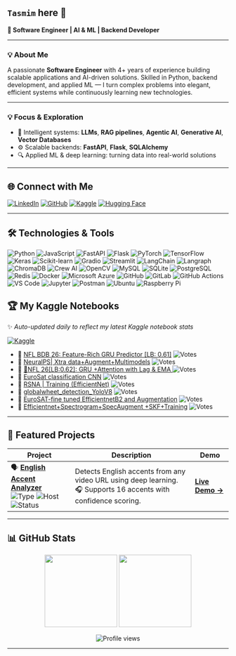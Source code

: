 ## `Tasmim` here 👋  
**🚀 Software Engineer | AI & ML | Backend Developer**

---

### 💡 About Me  
A passionate **Software Engineer** with 4+ years of experience building scalable applications and AI-driven solutions. Skilled in Python, backend development, and applied ML — I turn complex problems into elegant, efficient systems while continuously learning new technologies.

---

### 💡 Focus & Exploration
- 🧠 Intelligent systems: **LLMs**, **RAG pipelines**, **Agentic AI**, **Generative AI**, **Vector Databases**  
- ⚙️ Scalable backends: **FastAPI**, **Flask**, **SQLAlchemy**  
- 🔍 Applied ML & deep learning: turning data into real-world solutions

---

## 🌐 Connect with Me
[![LinkedIn](https://img.shields.io/badge/LinkedIn-Profile-blue?style=plastic&logo=linkedin&logoColor=white)](https://www.linkedin.com/in/sayed-mohammed-tasmimul-huda/)
[![GitHub](https://img.shields.io/badge/GitHub-Profile-181717?style=plastic&logo=github&logoColor=white)](https://github.com/tasmimul-huda)
[![Kaggle](https://img.shields.io/badge/Kaggle-Profile-20BEFF?style=plastic&logo=kaggle&logoColor=white)](https://www.kaggle.com/tasmim)
[![Hugging Face](https://img.shields.io/badge/Hugging%20Face-Profile-FF6C37?style=plastic&logo=huggingface&logoColor=white)](https://huggingface.co/tasmimulhuda)

---

## 🛠 Technologies & Tools

![Python](https://img.shields.io/badge/Python-3776AB?style=plastic&logo=python&logoColor=white)
![JavaScript](https://img.shields.io/badge/JavaScript-F7DF1E?style=plastic&logo=javascript&logoColor=black)
![FastAPI](https://img.shields.io/badge/FastAPI-009688?style=plastic&logo=fastapi&logoColor=white)
![Flask](https://img.shields.io/badge/Flask-000000?style=plastic&logo=flask&logoColor=white)
![PyTorch](https://img.shields.io/badge/PyTorch-EE4C2C?style=plastic&logo=pytorch&logoColor=white)
![TensorFlow](https://img.shields.io/badge/TensorFlow-FF6F00?style=plastic&logo=tensorflow&logoColor=white)
![Keras](https://img.shields.io/badge/Keras-D00000?style=plastic&logo=keras&logoColor=white)
![Scikit-learn](https://img.shields.io/badge/Scikit--learn-F7931E?style=plastic&logo=scikit-learn&logoColor=white)
![Gradio](https://img.shields.io/badge/Gradio-F97316?style=plastic&logo=gradio&logoColor=white)
![Streamlit](https://img.shields.io/badge/Streamlit-FF4B4B?style=plastic&logo=streamlit&logoColor=white)
![LangChain](https://img.shields.io/badge/LangChain-000000?style=plastic&logo=LangChain&logoColor=white)
![Langraph](https://img.shields.io/badge/Langraph-1C3C3C?style=plastic&logo=langgraph&logoColor=white) 
![ChromaDB](https://img.shields.io/badge/ChromaDB-FF5733?style=plastic&logoColor=white)
![Crew AI](https://img.shields.io/badge/CrewAI-FF5A50?style=plastic&logo=crewai&logoColor=white)
![OpenCV](https://img.shields.io/badge/OpenCV-5C3EE8?style=plastic&logo=opencv&logoColor=white)
![MySQL](https://img.shields.io/badge/MySQL-4479A1?style=plastic&logo=mysql&logoColor=white)
![SQLite](https://img.shields.io/badge/SQLite-003B57?style=plastic&logo=sqlite&logoColor=white)
![PostgreSQL](https://img.shields.io/badge/PostgreSQL-336791?style=plastic&logo=postgresql&logoColor=white)
![Redis](https://img.shields.io/badge/Redis-DC382D?style=plastic&logo=redis&logoColor=white)
![Docker](https://img.shields.io/badge/Docker-2496ED?style=plastic&logo=docker&logoColor=white)
![Microsoft Azure](https://img.shields.io/badge/Microsoft%20Azure-0089D6?style=plastic&logo=microsoft-azure&logoColor=white)
![GitHub](https://img.shields.io/badge/GitHub-181717?style=plastic&logo=github&logoColor=white)
![GitLab](https://img.shields.io/badge/GitLab-FCA121?style=plastic&logo=gitlab&logoColor=white)
![GitHub Actions](https://img.shields.io/badge/GitHub%20Actions-2088FF?style=plastic&logo=githubactions&logoColor=white)
![VS Code](https://img.shields.io/badge/VS%20Code-0089D6?style=plastic&logo=vscode&logoColor=white)
![Jupyter](https://img.shields.io/badge/Jupyter-F37626?style=plastic&logo=jupyter&logoColor=white)
![Postman](https://img.shields.io/badge/Postman-FF6C37?style=plastic&logo=postman&logoColor=white)
![Ubuntu](https://img.shields.io/badge/Ubuntu-E95420?style=plastic&logo=ubuntu&logoColor=white)
![Raspberry Pi](https://img.shields.io/badge/RaspberryPi-A22846?style=plastic&logo=raspberry-pi&logoColor=white)

<!--
<details>
<summary>🧰 Click to view my full Tech Stack</summary>
  
### 💻 Languages
![Python](https://img.shields.io/badge/Python-3776AB?style=plastic&logo=python&logoColor=white)
![JavaScript](https://img.shields.io/badge/JavaScript-F7DF1E?style=plastic&logo=javascript&logoColor=black)

### ⚡ Frameworks & Libraries
![FastAPI](https://img.shields.io/badge/FastAPI-009688?style=plastic&logo=fastapi&logoColor=white)
![Flask](https://img.shields.io/badge/Flask-000000?style=plastic&logo=flask&logoColor=white)
![PyTorch](https://img.shields.io/badge/PyTorch-EE4C2C?style=plastic&logo=pytorch&logoColor=white)
![TensorFlow](https://img.shields.io/badge/TensorFlow-FF6F00?style=plastic&logo=tensorflow&logoColor=white)
![Scikit-learn](https://img.shields.io/badge/Scikit--learn-F7931E?style=plastic&logo=scikit-learn&logoColor=white)
![LangChain](https://img.shields.io/badge/LangChain-000000?style=plastic&logo=LangChain&logoColor=white)
![Langraph](https://img.shields.io/badge/Langraph-4B4B4B?style=plastic&logo=github&logoColor=white)
![Crew AI](https://img.shields.io/badge/CrewAI-4B4B4B?style=plastic&logo=github&logoColor=white)
![OpenCV](https://img.shields.io/badge/OpenCV-5C3EE8?style=plastic&logo=opencv&logoColor=white)


### 🗄 Databases
![MySQL](https://img.shields.io/badge/MySQL-4479A1?style=plastic&logo=mysql&logoColor=white)
![PostgreSQL](https://img.shields.io/badge/PostgreSQL-336791?style=plastic&logo=postgresql&logoColor=white)
![Redis](https://img.shields.io/badge/Redis-DC382D?style=plastic&logo=redis&logoColor=white)

### ☁️ Cloud & DevOps
![Docker](https://img.shields.io/badge/Docker-2496ED?style=plastic&logo=docker&logoColor=white)
![Microsoft Azure](https://img.shields.io/badge/Azure-0089D6?style=plastic&logo=microsoft-azure&logoColor=white)
![GitHub](https://img.shields.io/badge/GitHub-181717?style=plastic&logo=github&logoColor=white)
![GitLab](https://img.shields.io/badge/GitLab-FCA121?style=plastic&logo=gitlab&logoColor=white)

### 🔧 Tools & Platforms
![VS Code](https://img.shields.io/badge/VSCode-007ACC?style=plastic&logo=visual-studio-code&logoColor=white)
![Postman](https://img.shields.io/badge/Postman-FF6C37?style=plastic&logo=postman&logoColor=white)
![Ubuntu](https://img.shields.io/badge/Ubuntu-E95420?style=plastic&logo=ubuntu&logoColor=white)
![Raspberry Pi](https://img.shields.io/badge/RaspberryPi-A22846?style=plastic&logo=raspberry-pi&logoColor=white)
</details>
-->

## 🏆 My Kaggle Notebooks  
✨ *Auto-updated daily to reflect my latest Kaggle notebook stats*  
<!-- KAGGLE_SECTION_START -->
[![Kaggle](https://img.shields.io/badge/Kaggle-tasmim-20BEFF?style=flat&logo=kaggle&logoColor=white)](https://www.kaggle.com/tasmim)

- 📘 [ NFL BDB 26: Feature-Rich GRU Predictor [LB: 0.61]](https://www.kaggle.com/tasmim/nfl-bdb-26-feature-rich-gru-predictor-lb-0-61) ![Votes](https://img.shields.io/badge/Votes-127-blue?style=flat&logo=kaggle&logoColor=white)
- 📘 [NeuralPS| Xtra data+Augment+Multimodels](https://www.kaggle.com/tasmim/neuralps-xtra-data-augment-multimodels) ![Votes](https://img.shields.io/badge/Votes-93-blue?style=flat&logo=kaggle&logoColor=white)
- 📘 [🏈NFL 26[LB:0.62]: GRU +Attention with Lag & EMA ](https://www.kaggle.com/tasmim/nfl-26-lb-0-62-gru-attention-with-lag-ema) ![Votes](https://img.shields.io/badge/Votes-58-blue?style=flat&logo=kaggle&logoColor=white)
- 📘 [EuroSat classification CNN](https://www.kaggle.com/tasmim/eurosat-classification-cnn) ![Votes](https://img.shields.io/badge/Votes-55-blue?style=flat&logo=kaggle&logoColor=white)
- 📘 [RSNA | Training (EfficientNet)](https://www.kaggle.com/tasmim/rsna-training-efficientnet) ![Votes](https://img.shields.io/badge/Votes-46-blue?style=flat&logo=kaggle&logoColor=white)
- 📘 [globalwheet_detection_YoloV8](https://www.kaggle.com/tasmim/globalwheet-detection-yolov8) ![Votes](https://img.shields.io/badge/Votes-14-blue?style=flat&logo=kaggle&logoColor=white)
- 📘 [EuroSAT-fine tuned EfficientnetB2 and Augmentation](https://www.kaggle.com/tasmim/eurosat-fine-tuned-efficientnetb2-and-augmentation) ![Votes](https://img.shields.io/badge/Votes-14-blue?style=flat&logo=kaggle&logoColor=white)
- 📘 [Efficientnet+Spectrogram+SpecAugment +SKF+Training](https://www.kaggle.com/tasmim/efficientnet-spectrogram-specaugment-skf-training) ![Votes](https://img.shields.io/badge/Votes-12-blue?style=flat&logo=kaggle&logoColor=white)
<!-- KAGGLE_SECTION_END -->


---

<!--
## 🚀 Featured Projects

- [Project 1](link) - Short description
- [Project 2](link) - Short description
-->

## 🚀 Featured Projects

| Project | Description | Demo |
|----------|--------------|------|
| 🗣️ [**English Accent Analyzer**](https://github.com/tasmimul-huda/english-accent-detection-from-video-url)<br>![Type](https://img.shields.io/badge/Type-ML_App-blue) ![Host](https://img.shields.io/badge/Live_on-HuggingFace-yellow?logo=huggingface) ![Status](https://img.shields.io/badge/Status-Active-success) | Detects English accents from any video URL using deep learning.<br>🎧 Supports 16 accents with confidence scoring. | [**Live Demo →**](https://tasmimulhuda-english-accent-detection-from-video-url.hf.space/) |
<!--
| 📄 [**Document RAG Assistant**](https://github.com/tasmimul-huda/document-rag-assistant)<br>![Type](https://img.shields.io/badge/Type-RAG_App-green) ![Host](https://img.shields.io/badge/Backend-Flask-orange) ![Status](https://img.shields.io/badge/Status-Stable-success) | A Retrieval-Augmented Generation app for querying uploaded documents with contextual understanding. | [**Live Demo →**](https://huggingface.co/spaces/tasmimulhuda/document-rag-assistant) |
| 💸 [**Anti-Money Laundering Detector**](https://github.com/tasmimul-huda/aml-detection-ml)<br>![Type](https://img.shields.io/badge/Type-ML_Model-red) ![Host](https://img.shields.io/badge/Domain-FinTech-purple) ![Status](https://img.shields.io/badge/Status-Research-blue) | Machine learning models for detecting suspicious transactions and automating AML flagging. | — |
  -->


---
## 📊 GitHub Stats  
<p align="center">
  <img src="https://github-readme-stats.vercel.app/api?username=tasmimul-huda&show_icons=true&theme=tokyonight" height="165"/>
  <img src="https://github-readme-stats.vercel.app/api/top-langs/?username=tasmimul-huda&layout=compact&theme=tokyonight" height="165"/>
</p>

<p align="center">
  <img src="https://komarev.com/ghpvc/?username=tasmimul-huda&color=blue" alt="Profile views"/>
</p>

---
